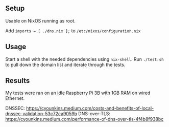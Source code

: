 Setup
-----

Usable on NixOS running as root.

Add `imports = [ ./dns.nix ];` to `/etc/nixos/configuration.nix`


Usage
-----

Start a shell with the needed dependencies using `nix-shell`. Run `./test.sh` to pull down the domain list and iterate through the tests.


Results
-------

My tests were ran on an idle Raspberry Pi 3B with 1GB RAM on wired Ethernet.

DNSSEC: https://cyounkins.medium.com/costs-and-benefits-of-local-dnssec-validation-53c72ca9059b
DNS-over-TLS: https://cyounkins.medium.com/performance-of-dns-over-tls-4f4b8f938bc

